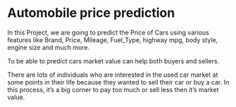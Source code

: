 # Automobile price prediction

In this Project, we are going to predict the Price of Cars using various features like Brand, Price, Mileage, Fuel_Type, highway mpg, body style, engine size and much more.

To be able to predict cars market value can help both buyers and sellers.

There are lots of individuals who are interested in the used car market at some points in their life because they wanted to sell their car or buy a car. In this process, it’s a big corner to pay too much or sell less then it’s market value.
